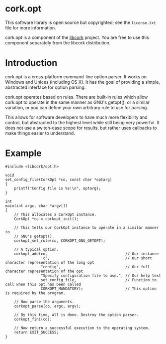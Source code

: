 cork.opt
========

This software library is open source but copyrighted; see the `license.txt`
file for more information.

cork.opt is a component of the [libcork](http://github.com/corks/libcork)
project. You are free to use this component separately from the
libcork distribution.

Introduction
============

cork.opt is a cross-platform command-line option parser. It works on
Windows and Unices (including OS X). It has the goal of providing a simple,
abstracted interface for option parsing.

cork.opt operates based on rules. There are built-in rules which allow
cork.opt to operate in the same manner as GNU's getopt(), or a similar
variation, or you can define your own arbitrary rule to use for parsing.

This allows for software developers to have much more flexibility and
control, but abstracted to the highest level while still being very
powerful. It does not use a switch-case scope for results, but rather uses
callbacks to make things easier to understand.

Example
=======

````
#include <libcork/opt.h>

void
set_config_file(CorkOpt *co, const char *optarg)
{
    printf("Config file is %s!\n", optarg);
}

int
main(int argc, char *argv[])
{
    // This allocates a CorkOpt instance.
    CorkOpt *co = corkopt_init();

    // This tells our CorkOpt instance to operate in a similar manner to
    // GNU's getopt().
    corkopt_set_rule(co, CORKOPT_GNU_GETOPT);

    // A typical option.
    corkopt_add(co,                                   // Our instance
                'c',                                  // Our short character representation of the long opt
                "config",                             // Our full character representation of the opt
                "Specify configuration file to use.", // Our help text
                set_config_file,                      // Function to call when this opt has been called
                CORKOPT_MANDATORY);                   // This option is required by the program.

    // Now parse the arguments.
    corkopt_parse(co, argc, argv);

    // By this time, all is done. Destroy the option parser.
    corkopt_fini(co);

    // Now return a successful execution to the operating system.
    return EXIT_SUCCESS;
}
````
